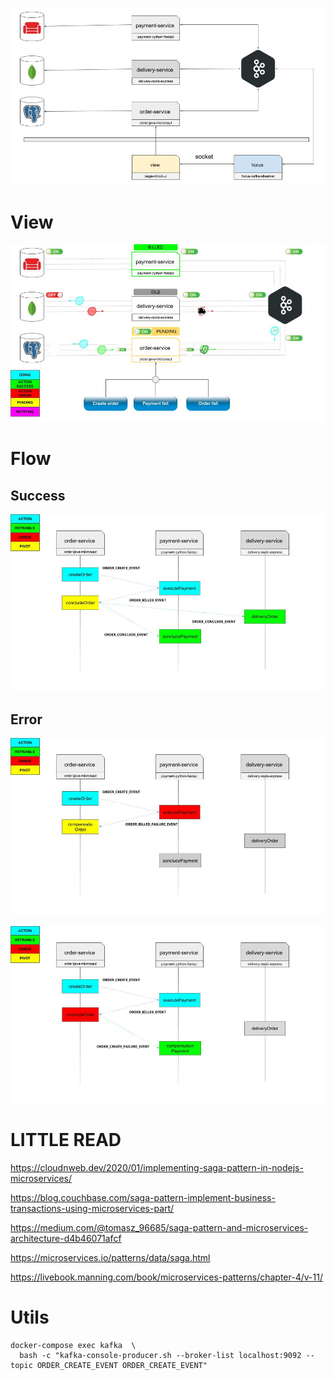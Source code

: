 ![TOPOLOGY](./docs/saga.jpg)

# View

![view](./docs/saga_view.jpg)

# Flow

## Success

![Success flow](./docs/saga_SUCCESS.jpg)


## Error

![Error flow - payment error](./docs/saga_ERROR_1.jpg)

![Error flow - order error](./docs/saga_ERROR_2.jpg)

# LITTLE READ

https://cloudnweb.dev/2020/01/implementing-saga-pattern-in-nodejs-microservices/

https://blog.couchbase.com/saga-pattern-implement-business-transactions-using-microservices-part/

https://medium.com/@tomasz_96685/saga-pattern-and-microservices-architecture-d4b46071afcf

https://microservices.io/patterns/data/saga.html

https://livebook.manning.com/book/microservices-patterns/chapter-4/v-11/

# Utils

```
docker-compose exec kafka  \
  bash -c "kafka-console-producer.sh --broker-list localhost:9092 --topic ORDER_CREATE_EVENT ORDER_CREATE_EVENT"
```
